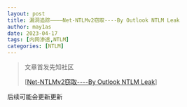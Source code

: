 ```yaml
---
layout: post
title: 漏洞追踪————Net-NTLMv2窃取----By Outlook NTLM Leak
author: may1as
date: 2023-04-17
tags: [内网渗透,NTLM]
categories: [NTLM]
---
```



> 文章首发先知社区
>
>  [[Net-NTLMv2窃取----By Outlook NTLM Leak](https://xz.aliyun.com/t/12435)]

后续可能会更新更新